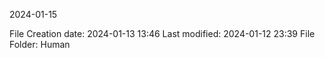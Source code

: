 2024-01-15

File Creation date: 2024-01-13 13:46
Last modified: 2024-01-12 23:39
File Folder: Human

